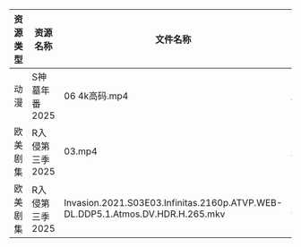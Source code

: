 | 资源类型 | 资源名称       | 文件名称                                                                           | 分享链接                                | 更新时间                |
| ---- | ---------- | ------------------------------------------------------------------------------ | ----------------------------------- | ------------------- |
| 动漫   | S神墓年番2025  | 06 4k高码.mp4                                                                    | https://pan.quark.cn/s/06bfa06b8b35 | 2025-09-05 10:22:42 |
| 欧美剧集 | R入侵第三季2025 | 03.mp4                                                                         | https://pan.quark.cn/s/8877297fc601 | 2025-09-05 10:21:23 |
| 欧美剧集 | R入侵第三季2025 | Invasion.2021.S03E03.Infinitas.2160p.ATVP.WEB-DL.DDP5.1.Atmos.DV.HDR.H.265.mkv | https://pan.quark.cn/s/8877297fc601 | 2025-09-05 10:21:25 |
